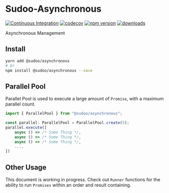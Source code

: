 # Sudoo-Asynchronous

[![Continuous Integration](https://github.com/SudoDotDog/Sudoo-Asynchronous/actions/workflows/ci.yml/badge.svg)](https://github.com/SudoDotDog/Sudoo-Asynchronous/actions/workflows/ci.yml)
[![codecov](https://codecov.io/gh/SudoDotDog/Sudoo-Asynchronous/branch/master/graph/badge.svg)](https://codecov.io/gh/SudoDotDog/Sudoo-Asynchronous)
[![npm version](https://badge.fury.io/js/%40sudoo%2Fasynchronous.svg)](https://www.npmjs.com/package/@sudoo/asynchronous)
[![downloads](https://img.shields.io/npm/dm/@sudoo/asynchronous.svg)](https://www.npmjs.com/package/@sudoo/asynchronous)

Asynchronous Management

## Install

```sh
yarn add @sudoo/asynchronous
# Or
npm install @sudoo/asynchronous --save
```

## Parallel Pool

Parallel Pool is used to execute a large amount of `Promise`, with a maximum parallel count.

```ts
import { ParallelPool } from "@sudoo/asynchronous";

const parallel: ParallelPool = ParallelPool.create(5);
parallel.execute([
    async () => /* Some Thing */,
    async () => /* Some Thing */,
    async () => /* Some Thing */,
    ...,
])
```

## Other Usage

This document is working in progress. Check out `Runner` functions for the ability to run `Promises` within an order and result containing.
